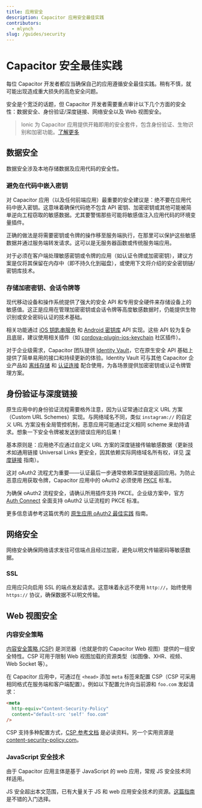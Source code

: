 ```yaml
---
title: 应用安全
description: Capacitor 应用安全最佳实践
contributors:
  - mlynch
slug: /guides/security
---
```


# Capacitor 安全最佳实践

每位 Capacitor 开发者都应当确保自己的应用遵循安全最佳实践。稍有不慎，就可能出现造成重大损失的高危安全问题。

安全是个宽泛的话题，但 Capacitor 开发者需要重点审计以下几个方面的安全性：数据安全、身份验证/深度链接、网络安全以及 Web 视图安全。

> Ionic 为 Capacitor 应用提供开箱即用的安全套件，包含身份验证、生物识别和加密功能。[了解更多](https://ionic.io/secure)

## 数据安全

数据安全涉及本地存储数据及应用代码的安全性。

### 避免在代码中嵌入密钥

对 Capacitor 应用（以及任何前端应用）最重要的安全建议是：绝不要在应用代码中嵌入密钥。这意味着确保代码绝不包含 API 密钥、加密密钥或其他可能被简单逆向工程窃取的敏感数据。尤其要警惕那些可能将敏感值注入应用代码的环境变量插件。

正确的做法是将需要密钥或令牌的操作移至服务端执行，在那里可以保护这些敏感数据并通过服务端转发请求。这可以是无服务器函数或传统服务端应用。

对于必须在客户端处理敏感密钥或令牌的应用（如认证令牌或加密密钥），建议方案是仅将其保留在内存中（即不持久化到磁盘），或使用下文将介绍的安全密钥链/密钥库技术。

### 存储加密密钥、会话令牌等

现代移动设备和操作系统提供了强大的安全 API 和专用安全硬件来存储设备上的敏感值。这正是应用在管理加密密钥或会话令牌等高度敏感数据时，仍能提供生物识别或安全密码认证的技术基础。

相关功能通过 [iOS 钥匙串服务](https://developer.apple.com/documentation/security/keychain_services) 和 [Android 密钥库](https://developer.android.com/training/articles/keystore) API 实现。这些 API 较为复杂且底层，建议使用相关插件（如 [cordova-plugin-ios-keychain](https://github.com/ionic-team/cordova-plugin-ios-keychain) 社区插件）。

对于企业级需求，Capacitor 团队提供 [Identity Vault](https://ionicframework.com/enterprise/identity-vault)，它在原生安全 API 基础上提供了简单易用的接口和持续更新的体验。Identity Vault 可与其他 Capacitor 企业产品如 [离线存储](https://ionicframework.com/enterprise/offline-storage) 和 [认证连接](https://ionicframework.com/enterprise/auth-connect) 配合使用，为各场景提供加密密钥或认证令牌管理方案。

## 身份验证与深度链接

原生应用中的身份验证流程需要格外注意，因为认证常通过自定义 URL 方案（Custom URL Schemes）实现。与网络域名不同，类似 `instagram://` 的自定义 URL 方案没有全局管控机制，恶意应用可能通过定义相同 scheme 来劫持请求。想象一下安全令牌被发送到错误应用的后果！

基本原则是：应用绝不应通过自定义 URL 方案的深度链接传输敏感数据（更新技术如通用链接 Universal Links 更安全，因其依赖实际网络域名所有权，详见 [深度链接](./deep-links) 指南）。

这对 oAuth2 流程尤为重要——认证最后一步通常依赖深度链接返回应用。为防止恶意应用获取令牌，Capacitor 应用中的 oAuth2 必须使用 [PKCE](https://oauth.net/2/pkce/) 标准。

为确保 oAuth2 流程安全，请确认所用插件支持 PKCE。企业级方案中，官方 [Auth Connect](https://ionicframework.com/enterprise/auth-connect) 全面支持 oAuth2 认证流程的 PKCE 标准。

更多信息请参考这篇优秀的 [原生应用 oAuth2 最佳实践](https://auth0.com/blog/oauth-2-best-practices-for-native-apps/) 指南。

## 网络安全

网络安全确保网络请求发往可信端点且经过加密，避免以明文传输密码等敏感数据。

### SSL

应用应只向启用 SSL 的端点发起请求。这意味着永远不使用 `http://`，始终使用 `https://` 协议，确保数据不以明文传输。

## Web 视图安全

### 内容安全策略

[内容安全策略 (CSP)](https://developer.mozilla.org/en-US/docs/Web/HTTP/CSP) 是浏览器（也就是你的 Capacitor Web 视图）提供的一组安全特性。CSP 可用于限制 Web 视图加载的资源类型（如图像、XHR、视频、Web Socket 等）。

在 Capacitor 应用中，可通过在 `<head>` 添加 `meta` 标签来配置 CSP（CSP 可采用相同格式在服务端和客户端配置）。例如以下配置允许向当前源和 `foo.com` 发起请求：

```html
<meta
  http-equiv="Content-Security-Policy"
  content="default-src 'self' foo.com"
/>
```

CSP 支持多种配置方式，[CSP 参考文档](https://developer.mozilla.org/en-US/docs/Web/HTTP/CSP) 是必读资料。另一个实用资源是 [content-security-policy.com](https://content-security-policy.com/)。

### JavaScript 安全技术

由于 Capacitor 应用主体是基于 JavaScript 的 web 应用，常规 JS 安全技术同样适用。

JS 安全超出本文范围，已有大量关于 JS 和 web 应用安全技术的资源。[这篇指南](https://wpengine.com/resources/javascript-security/) 是不错的入门选择。
